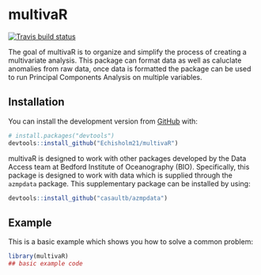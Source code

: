
<!-- README.md is generated from README.Rmd. Please edit that file -->

# multivaR

<!-- badges: start -->

[![Travis build
status](https://travis-ci.com/Echisholm21/multivaR.svg?branch=master)](https://travis-ci.com/Echisholm21/multivaR)
<!-- badges: end -->

The goal of multivaR is to organize and simplify the process of creating
a multivariate analysis. This package can format data as well as
caluclate anomalies from raw data, once data is formatted the package
can be used to run Principal Components Analysis on multiple variables.

## Installation

You can install the development version from
[GitHub](https://github.com/) with:

``` r
# install.packages("devtools")
devtools::install_github("Echisholm21/multivaR")
```

multivaR is designed to work with other packages developed by the Data
Access team at Bedford Institute of Oceanography (BIO). Specifically,
this package is designed to work with data which is supplied through the
`azmpdata` package. This supplementary package can be installed by
using:

``` r
devtools::install_github("casaultb/azmpdata")
```

## Example

This is a basic example which shows you how to solve a common problem:

``` r
library(multivaR)
## basic example code
```
